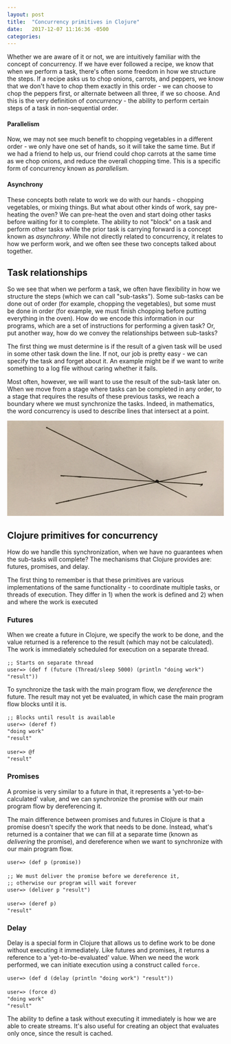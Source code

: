 ```yaml
---
layout: post
title:  "Concurrency primitives in Clojure"
date:   2017-12-07 11:16:36 -0500
categories: 
---
```


Whether we are aware of it or not, we are intuitively familiar with the concept of concurrency. If we have ever followed a recipe, we know that when we perform a task, there's often some freedom in how we structure the steps. If a recipe asks us to chop onions, carrots, and peppers, we know that we don't have to chop them exactly in this order - we can choose to chop the peppers first, or alternate between all three, if we so choose. And this is the very definition of _concurrency_ - the ability to perform certain steps of a task in non-sequential order.

#### Parallelism
Now, we may not see much benefit to chopping vegetables in a different order - we only have one set of hands, so it will take the same time. But if we had a friend to help us, our friend could chop carrots at the same time as we chop onions, and reduce the overall chopping time. This is a specific form of concurrency known as _parallelism_.

#### Asynchrony
These concepts both relate to work we do with our hands - chopping vegetables, or mixing things. But what about other kinds of work, say pre-heating the oven?  We can pre-heat the oven and start doing other tasks before waiting for it to complete. The ability to not "block" on a task and perform other tasks while the prior task is carrying forward is a concept known as _asynchrony_. While not directly related to concurrency, it relates to how we perform work, and we often see these two concepts talked about together.


## Task relationships

So we see that when we perform a task, we often have flexibility in how we structure the steps (which we can call "sub-tasks"). Some sub-tasks can be done out of order (for example, chopping the vegetables), but some must be done in order (for example, we must finish chopping before putting everything in the oven). How do we encode this information in our programs, which are a set of instructions for performing a given task? Or, put another way, how do we convey the relationships between sub-tasks?

The first thing we must determine is if the result of a given task will be used in some other task down the line. If not, our job is pretty easy - we can specify the task and forget about it. An example might be if we want to write something to a log file without caring whether it fails.

Most often, however, we will want to use the result of the sub-task later on. When we move from a stage where tasks can be completed in any order, to a stage that requires the results of these previous tasks, we reach a boundary where we must synchronize the tasks. Indeed, in mathematics, the word concurrency is used to describe lines that intersect at a point.

![alt text](/assets/concurrent_lines.jpg)


## Clojure primitives for concurrency

How do we handle this synchronization, when we have no guarantees when the sub-tasks will complete? The mechanisms that Clojure provides are: futures, promises, and delay.

The first thing to remember is that these primitives are various implementations of the same functionality - to coordinate multiple tasks, or threads of execution. They differ in 1) when the work is defined and 2) when and where the work is executed

### Futures

When we create a future in Clojure, we specify the work to be done, and the value returned is a reference to the result (which may not be calculated). The work is immediately scheduled for execution on a separate thread.

```
;; Starts on separate thread
user=> (def f (future (Thread/sleep 5000) (println "doing work") "result"))
```

To synchronize the task with the main program flow, we _dereference_ the future. The result may not yet be evaluated, in which case the main program flow blocks until it is.

```
;; Blocks until result is available
user=> (deref f)
"doing work"
"result"

user=> @f
"result"
```

### Promises

A promise is very similar to a future in that, it represents a 'yet-to-be-calculated' value, and we can synchronize the promise with our main program flow by dereferencing it. 


The main difference between promises and futures in Clojure is that a promise doesn't specify the work that needs to be done. Instead, what's returned is a container that we can fill at a separate time (known as _delivering_ the promise), and dereference when we want to synchronize with our main program flow.

```
user=> (def p (promise))

;; We must deliver the promise before we dereference it,
;; otherwise our program will wait forever
user=> (deliver p "result")

user=> (deref p)
"result"
```

### Delay

Delay is a special form in Clojure that allows us to define work to be done without executing it immediately. Like futures and promises, it returns a reference to a 'yet-to-be-evaluated' value. When we need the work performed, we can initiate execution using a construct called `force.`

```
user=> (def d (delay (println "doing work") "result"))

user=> (force d)
"doing work"
"result"
```

The ability to define a task without executing it immediately is how we are able to create streams. It's also useful for creating an object that evaluates only once, since the result is cached.